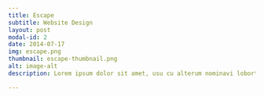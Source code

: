 ```yaml
---
title: Escape
subtitle: Website Design
layout: post
modal-id: 2
date: 2014-07-17
img: escape.png
thumbnail: escape-thumbnail.png
alt: image-alt
description: Lorem ipsum dolor sit amet, usu cu alterum nominavi lobortis. At duo novum diceret. Tantas apeirian vix et, usu sanctus postulant inciderint ut, populo diceret necessitatibus in vim. Cu eum dicam feugiat noluisse.

---
```

